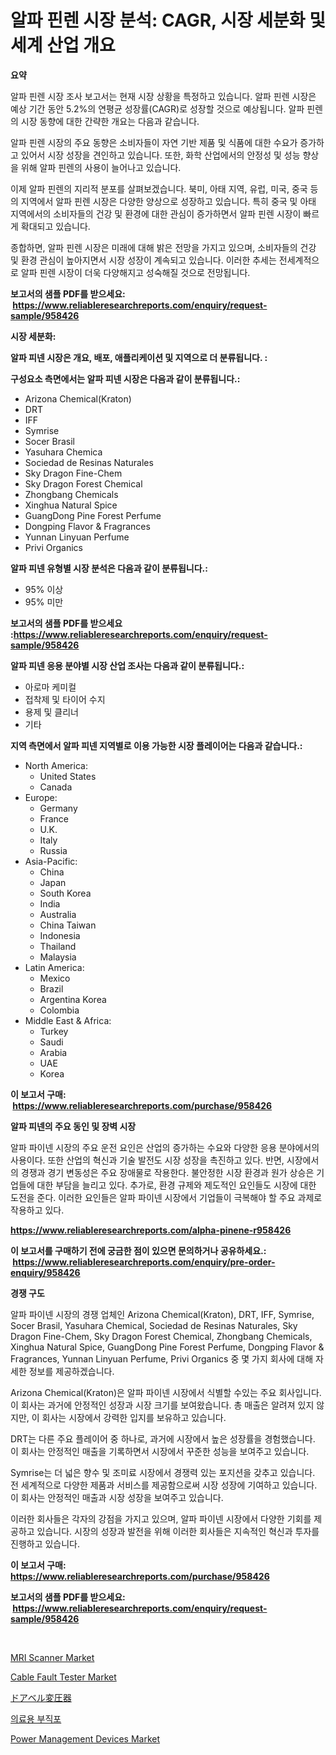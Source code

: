 <p><h1>알파 핀렌 시장 분석: CAGR, 시장 세분화 및 세계 산업 개요</h1></p><p><strong>요약</strong></p>
<p><p>알파 핀렌 시장 조사 보고서는 현재 시장 상황을 특정하고 있습니다. 알파 핀렌 시장은 예상 기간 동안 5.2%의 연평균 성장률(CAGR)로 성장할 것으로 예상됩니다. 알파 핀렌의 시장 동향에 대한 간략한 개요는 다음과 같습니다.</p><p>알파 핀렌 시장의 주요 동향은 소비자들이 자연 기반 제품 및 식품에 대한 수요가 증가하고 있어서 시장 성장을 견인하고 있습니다. 또한, 화학 산업에서의 안정성 및 성능 향상을 위해 알파 핀렌의 사용이 늘어나고 있습니다.</p><p>이제 알파 핀렌의 지리적 분포를 살펴보겠습니다. 북미, 아태 지역, 유럽, 미국, 중국 등의 지역에서 알파 핀렌 시장은 다양한 양상으로 성장하고 있습니다. 특히 중국 및 아태 지역에서의 소비자들의 건강 및 환경에 대한 관심이 증가하면서 알파 핀렌 시장이 빠르게 확대되고 있습니다.</p><p>종합하면, 알파 핀렌 시장은 미래에 대해 밝은 전망을 가지고 있으며, 소비자들의 건강 및 환경 관심이 높아지면서 시장 성장이 계속되고 있습니다. 이러한 추세는 전세계적으로 알파 핀렌 시장이 더욱 다양해지고 성숙해질 것으로 전망됩니다.</p></p>
<p><strong>보고서의 샘플 PDF를 받으세요: &nbsp;<a href="https://www.reliableresearchreports.com/enquiry/request-sample/958426">https://www.reliableresearchreports.com/enquiry/request-sample/958426</a></strong></p>
<p><strong>시장 세분화:</strong></p>
<p><strong> 알파 피넨 시장은 개요, 배포, 애플리케이션 및 지역으로 더 분류됩니다. :</strong></p>
<p><strong>구성요소 측면에서는 알파 피넨 시장은 다음과 같이 분류됩니다.:</strong></p>
<p><ul><li>Arizona Chemical(Kraton)</li><li>DRT</li><li>IFF</li><li>Symrise</li><li>Socer Brasil</li><li>Yasuhara Chemica</li><li>Sociedad de Resinas Naturales</li><li>Sky Dragon Fine-Chem</li><li>Sky Dragon Forest Chemical</li><li>Zhongbang Chemicals</li><li>Xinghua Natural Spice</li><li>GuangDong Pine Forest Perfume</li><li>Dongping Flavor & Fragrances</li><li>Yunnan Linyuan Perfume</li><li>Privi Organics</li></ul></p>
<p><strong> 알파 피넨 유형별 시장 분석은 다음과 같이 분류됩니다.:</strong></p>
<p><ul><li>95% 이상</li><li>95% 미만</li></ul></p>
<p><strong>보고서의 샘플 PDF를 받으세요 :<a href="https://www.reliableresearchreports.com/enquiry/request-sample/958426">https://www.reliableresearchreports.com/enquiry/request-sample/958426</a></strong></p>
<p><strong> 알파 피넨 응용 분야별 시장 산업 조사는 다음과 같이 분류됩니다.:</strong></p>
<p><ul><li>아로마 케미컬</li><li>접착제 및 타이어 수지</li><li>용제 및 클리너</li><li>기타</li></ul></p>
<p><strong>지역 측면에서 알파 피넨 지역별로 이용 가능한 시장 플레이어는 다음과 같습니다.:</strong></p>
<p><ul>
    <li>
        North America:
        <ul>
            <li>United States</li>
            <li>Canada</li>
        </ul>
    </li>
    <li>
        Europe:
        <ul>
            <li>Germany</li>
            <li>France</li>
            <li>U.K.</li>
            <li>Italy</li>
            <li>Russia</li>
        </ul>
    </li>
    <li>
        Asia-Pacific:
        <ul>
            <li>China</li>
            <li>Japan</li>
            <li>South Korea</li>
            <li>India</li>
            <li>Australia</li>
            <li>China Taiwan</li>
            <li>Indonesia</li>
            <li>Thailand</li>
            <li>Malaysia</li>
        </ul>
    </li>
    <li>
        Latin America:
        <ul>
            <li>Mexico</li>
            <li>Brazil</li>
            <li>Argentina Korea</li>
            <li>Colombia</li>
        </ul>
    </li>
    <li>
        Middle East & Africa:
        <ul>
            <li>Turkey</li>
            <li>Saudi</li>
            <li>Arabia</li>
            <li>UAE</li>
            <li>Korea</li>
        </ul>
    </li>
    </ul></p>
<p><strong>이 보고서 구매: &nbsp;<a href="https://www.reliableresearchreports.com/purchase/958426">https://www.reliableresearchreports.com/purchase/958426</a></strong></p>
<p><strong>알파 피넨의 주요 동인 및 장벽 시장</strong></p>
<p><p>알파 파이넨 시장의 주요 운전 요인은 산업의 증가하는 수요와 다양한 응용 분야에서의 사용이다. 또한 산업의 혁신과 기술 발전도 시장 성장을 촉진하고 있다. 반면, 시장에서의 경쟁과 경기 변동성은 주요 장애물로 작용한다. 불안정한 시장 환경과 원가 상승은 기업들에 대한 부담을 늘리고 있다. 추가로, 환경 규제와 제도적인 요인들도 시장에 대한 도전을 준다. 이러한 요인들은 알파 파이넨 시장에서 기업들이 극복해야 할 주요 과제로 작용하고 있다.</p></p>
<p><strong><a href="https://www.reliableresearchreports.com/alpha-pinene-r958426">https://www.reliableresearchreports.com/alpha-pinene-r958426</a></strong></p>
<p><strong>이 보고서를 구매하기 전에 궁금한 점이 있으면 문의하거나 공유하세요.: &nbsp;<a href="https://www.reliableresearchreports.com/enquiry/pre-order-enquiry/958426">https://www.reliableresearchreports.com/enquiry/pre-order-enquiry/958426</a></strong></p>
<p><strong>경쟁 구도</strong></p>
<p><p>알파 파이넨 시장의 경쟁 업체인 Arizona Chemical(Kraton), DRT, IFF, Symrise, Socer Brasil, Yasuhara Chemical, Sociedad de Resinas Naturales, Sky Dragon Fine-Chem, Sky Dragon Forest Chemical, Zhongbang Chemicals, Xinghua Natural Spice, GuangDong Pine Forest Perfume, Dongping Flavor & Fragrances, Yunnan Linyuan Perfume, Privi Organics 중 몇 가지 회사에 대해 자세한 정보를 제공하겠습니다.</p><p>Arizona Chemical(Kraton)은 알파 파이넨 시장에서 식별할 수있는 주요 회사입니다. 이 회사는 과거에 안정적인 성장과 시장 크기를 보여왔습니다. 총 매출은 알려져 있지 않지만, 이 회사는 시장에서 강력한 입지를 보유하고 있습니다.</p><p>DRT는 다른 주요 플레이어 중 하나로, 과거에 시장에서 높은 성장률을 경험했습니다. 이 회사는 안정적인 매출을 기록하면서 시장에서 꾸준한 성능을 보여주고 있습니다.</p><p>Symrise는 더 넓은 향수 및 조미료 시장에서 경쟁력 있는 포지션을 갖추고 있습니다. 전 세계적으로 다양한 제품과 서비스를 제공함으로써 시장 성장에 기여하고 있습니다. 이 회사는 안정적인 매출과 시장 성장을 보여주고 있습니다.</p><p>이러한 회사들은 각자의 강점을 가지고 있으며, 알파 파이넨 시장에서 다양한 기회를 제공하고 있습니다. 시장의 성장과 발전을 위해 이러한 회사들은 지속적인 혁신과 투자를 진행하고 있습니다.</p></p>
<p><strong>이 보고서 구매: &nbsp; <a href="https://www.reliableresearchreports.com/purchase/958426">https://www.reliableresearchreports.com/purchase/958426</a></strong></p>
<p><strong>보고서의 샘플 PDF를 받으세요: &nbsp;<a href="https://www.reliableresearchreports.com/enquiry/request-sample/958426">https://www.reliableresearchreports.com/enquiry/request-sample/958426</a></strong><strong></strong></p>
<p>&nbsp;</p>
<p><p><a href="https://confirmed-shield-e13.notion.site/MRI-Scanner-Market-Insight-Market-Trends-Growth-Forecasted-from-2024-TO-2031-10deed6177804751aed73d0673095cb9">MRI Scanner Market</a></p><p><a href="https://view.publitas.com/reportprime-1/cable-fault-tester-market-the-key-to-successful-business-strategy-forecast-till-2031/">Cable Fault Tester Market</a></p><p><a href="https://github.com/efcvopdgkdx128/Market-Research-Report-List-1/blob/main/561532731502.md">ドアベル変圧器</a></p><p><a href="https://github.com/bunxhcci35271755/Market-Research-Report-List-1/blob/main/398614829018.md">의료용 부직포</a></p><p><a href="https://www.linkedin.com/pulse/power-management-devicesnbspmarket-focuses-market-share-size-fp2ge?trackingId=3Dbt1ZkqE13CL8fyTPtwMg%3D%3D">Power Management Devices Market</a></p></p>